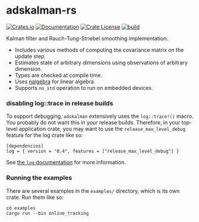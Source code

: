 # adskalman-rs

[![Crates.io](https://img.shields.io/crates/v/adskalman.svg)](https://crates.io/crates/adskalman)
[![Documentation](https://docs.rs/adskalman/badge.svg)](https://docs.rs/adskalman/)
[![Crate License](https://img.shields.io/crates/l/adskalman.svg)](https://crates.io/crates/adskalman)
[![build](https://github.com/strawlab/adskalman-rs/workflows/build/badge.svg?branch=main)](https://github.com/strawlab/adskalman-rs/actions?query=branch%3Amaster)

Kalman filter and Rauch-Tung-Striebel smoothing implementation.

* Includes various methods of computing the covariance matrix on the update step.
* Estimates state of arbitrary dimensions using observations of arbitrary dimension.
* Types are checked at compile time.
* Uses [nalgebra](https://nalgebra.org) for linear algebra.
* Supports `no_std` operation to run on embedded devices.

### disabling log::trace in release builds

To support debugging, `adskalman` extensively uses the `log::trace!()` macro.
You probably do not want this in your release builds. Therefore, in your
top-level application crate, you may want to use the `release_max_level_debug`
feature for the log crate like so:

```
[dependencies]
log = { version = "0.4", features = ["release_max_level_debug"] }
```

See [the `log` documentation](https://docs.rs/log/) for more information.

### Running the examples

There are several examples in the `examples/` directory, which is its own crate.
Run them like so:

```
cd examples
cargo run --bin online_tracking
```
